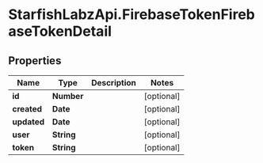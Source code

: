 # StarfishLabzApi.FirebaseTokenFirebaseTokenDetail

## Properties
Name | Type | Description | Notes
------------ | ------------- | ------------- | -------------
**id** | **Number** |  | [optional] 
**created** | **Date** |  | [optional] 
**updated** | **Date** |  | [optional] 
**user** | **String** |  | [optional] 
**token** | **String** |  | [optional] 
